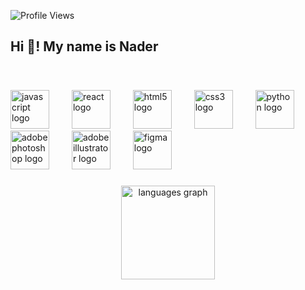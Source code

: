 ![Profile Views](https://komarev.com/ghpvc/?username=naderpjr&color=blue)

<h2 align="left">Hi 👋! My name is Nader</h2>

#

<br clear="both">

<div align="left">
  <img src="https://cdn.jsdelivr.net/gh/devicons/devicon/icons/javascript/javascript-original.svg" height="62" alt="javascript logo"  />
  <img width="28" />
  <img src="https://cdn.jsdelivr.net/gh/devicons/devicon/icons/react/react-original.svg" height="62" alt="react logo"  />
  <img width="28" />
  <img src="https://cdn.jsdelivr.net/gh/devicons/devicon/icons/html5/html5-original.svg" height="62" alt="html5 logo"  />
  <img width="28" />
  <img src="https://cdn.jsdelivr.net/gh/devicons/devicon/icons/css3/css3-original.svg" height="62" alt="css3 logo"  />
  <img width="28" />
  <img src="https://cdn.jsdelivr.net/gh/devicons/devicon/icons/python/python-original.svg" height="62" alt="python logo"  />
  <img width="28" />
  <img src="https://skillicons.dev/icons?i=ps" height="62" alt="adobephotoshop logo"  />
  <img width="28" />
  <img src="https://skillicons.dev/icons?i=ai" height="62" alt="adobeillustrator logo"  />
  <img width="28" />
  <img src="https://skillicons.dev/icons?i=figma" height="62" alt="figma logo"  />
</div>

###

<div align="center">
  <img src="https://github-readme-stats.vercel.app/api/top-langs?username=naderpjr&locale=en&hide_title=false&layout=compact&card_width=320&langs_count=5&theme=dracula&hide_border=false" height="150" alt="languages graph"  />
</div>

